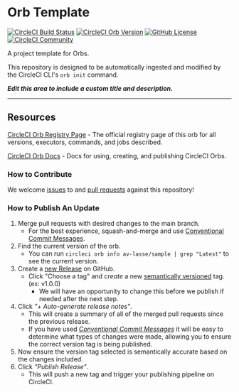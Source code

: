 # Orb Template


[![CircleCI Build Status](https://circleci.com/gh/av-lasse/orb-sample.svg?style=shield "CircleCI Build Status")](https://circleci.com/gh/av-lasse/orb-sample) [![CircleCI Orb Version](https://badges.circleci.com/orbs/av-lasse/sample.svg)](https://circleci.com/orbs/registry/orb/av-lasse/sample) [![GitHub License](https://img.shields.io/badge/license-MIT-lightgrey.svg)](https://raw.githubusercontent.com/av-lasse/orb-sample/master/LICENSE) [![CircleCI Community](https://img.shields.io/badge/community-CircleCI%20Discuss-343434.svg)](https://discuss.circleci.com/c/ecosystem/orbs)



A project template for Orbs.

This repository is designed to be automatically ingested and modified by the CircleCI CLI's `orb init` command.

_**Edit this area to include a custom title and description.**_

---

## Resources

[CircleCI Orb Registry Page](https://circleci.com/orbs/registry/orb/av-lasse/sample) - The official registry page of this orb for all versions, executors, commands, and jobs described.

[CircleCI Orb Docs](https://circleci.com/docs/2.0/orb-intro/#section=configuration) - Docs for using, creating, and publishing CircleCI Orbs.

### How to Contribute

We welcome [issues](https://github.com/av-lasse/orb-sample/issues) to and [pull requests](https://github.com/av-lasse/orb-sample/pulls) against this repository!

### How to Publish An Update
1. Merge pull requests with desired changes to the main branch.
    - For the best experience, squash-and-merge and use [Conventional Commit Messages](https://conventionalcommits.org/).
2. Find the current version of the orb.
    - You can run `circleci orb info av-lasse/sample | grep "Latest"` to see the current version.
3. Create a [new Release](https://github.com/av-lasse/orb-sample/releases/new) on GitHub.
    - Click "Choose a tag" and _create_ a new [semantically versioned](http://semver.org/) tag. (ex: v1.0.0)
      - We will have an opportunity to change this before we publish if needed after the next step.
4.  Click _"+ Auto-generate release notes"_.
    - This will create a summary of all of the merged pull requests since the previous release.
    - If you have used _[Conventional Commit Messages](https://conventionalcommits.org/)_ it will be easy to determine what types of changes were made, allowing you to ensure the correct version tag is being published.
5. Now ensure the version tag selected is semantically accurate based on the changes included.
6. Click _"Publish Release"_.
    - This will push a new tag and trigger your publishing pipeline on CircleCI.